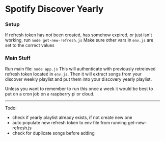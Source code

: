 # Spotify Discover Yearly

### Setup
If refresh token has not been created, has somehow expired, or just isn't working, run `node get-new-refresh.js`
Make sure other vars in `env.js` are set to the correct values

### Main Stuff
Run main file: `node app.js`
This will authenticate with previously retreieved refresh token located in `env.js`. Then it will extract songs from your discover weekly playlist and put them into your discovery yearly playlist.

Unless you want to remember to run this once a week it would be best to put on a cron job on a raspberry pi or cloud.

---

Todo:
- check if yearly playlist already exists, if not create new one
- auto populate new refresh token to env file from running get-new-refresh.js
- check for duplicate songs before adding
